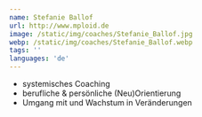 ```yaml
---
name: Stefanie Ballof
url: http://www.mploid.de
image: /static/img/coaches/Stefanie_Ballof.jpg
webp: /static/img/coaches/Stefanie_Ballof.webp
tags: ''
languages: 'de'
---
```


<ul><li>systemisches Coaching</li><li>berufliche &amp; persönliche (Neu)Orientierung</li><li>Umgang mit und Wachstum in Veränderungen</li></ul>